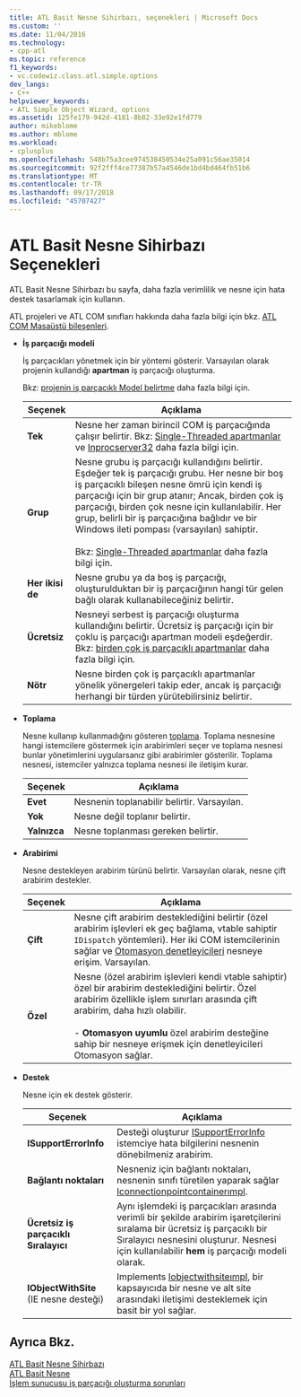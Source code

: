 ```yaml
---
title: ATL Basit Nesne Sihirbazı, seçenekleri | Microsoft Docs
ms.custom: ''
ms.date: 11/04/2016
ms.technology:
- cpp-atl
ms.topic: reference
f1_keywords:
- vc.codewiz.class.atl.simple.options
dev_langs:
- C++
helpviewer_keywords:
- ATL Simple Object Wizard, options
ms.assetid: 125fe179-942d-4181-8b82-33e92e1fd779
author: mikeblome
ms.author: mblome
ms.workload:
- cplusplus
ms.openlocfilehash: 548b75a3cee974538450534e25a091c56ae35014
ms.sourcegitcommit: 92f2fff4ce77387b57a4546de1bd4bd464fb51b6
ms.translationtype: MT
ms.contentlocale: tr-TR
ms.lasthandoff: 09/17/2018
ms.locfileid: "45707427"
---
```

# <a name="options-atl-simple-object-wizard"></a>ATL Basit Nesne Sihirbazı Seçenekleri

ATL Basit Nesne Sihirbazı bu sayfa, daha fazla verimlilik ve nesne için hata destek tasarlamak için kullanın.

ATL projeleri ve ATL COM sınıfları hakkında daha fazla bilgi için bkz. [ATL COM Masaüstü bileşenleri](../../atl/atl-com-desktop-components.md).

- **İş parçacığı modeli**

   İş parçacıkları yönetmek için bir yöntemi gösterir. Varsayılan olarak projenin kullandığı **apartman** iş parçacığı oluşturma.

   Bkz: [projenin iş parçacıklı Model belirtme](../../atl/specifying-the-threading-model-for-a-project-atl.md) daha fazla bilgi için.

   |Seçenek|Açıklama|
   |------------|-----------------|
   |**Tek**|Nesne her zaman birincil COM iş parçacığında çalışır belirtir. Bkz: [Single-Threaded apartmanlar](/windows/desktop/com/single-threaded-apartments) ve [Inprocserver32](/windows/desktop/com/inprocserver32) daha fazla bilgi için.|
   |**Grup**|Nesne grubu iş parçacığı kullandığını belirtir. Eşdeğer tek iş parçacığı grubu. Her nesne bir boş iş parçacıklı bileşen nesne ömrü için kendi iş parçacığı için bir grup atanır; Ancak, birden çok iş parçacığı, birden çok nesne için kullanılabilir. Her grup, belirli bir iş parçacığına bağlıdır ve bir Windows ileti pompası (varsayılan) sahiptir.<br /><br /> Bkz: [Single-Threaded apartmanlar](/windows/desktop/com/single-threaded-apartments) daha fazla bilgi için.|
   |**Her ikisi de**|Nesne grubu ya da boş iş parçacığı, oluşturulduktan bir iş parçacığının hangi tür gelen bağlı olarak kullanabileceğiniz belirtir.|
   |**Ücretsiz**|Nesneyi serbest iş parçacığı oluşturma kullandığını belirtir. Ücretsiz iş parçacığı için bir çoklu iş parçacığı apartman modeli eşdeğerdir. Bkz: [birden çok iş parçacıklı apartmanlar](/windows/desktop/com/multithreaded-apartments) daha fazla bilgi için.|
   |**Nötr**|Nesne birden çok iş parçacıklı apartmanlar yönelik yönergeleri takip eder, ancak iş parçacığı herhangi bir türden yürütebilirsiniz belirtir.|

- **Toplama**

   Nesne kullanıp kullanmadığını gösteren [toplama](/windows/desktop/com/aggregation). Toplama nesnesine hangi istemcilere göstermek için arabirimleri seçer ve toplama nesnesi bunlar yönetimlerini uygularsanız gibi arabirimler gösterilir. Toplama nesnesi, istemciler yalnızca toplama nesnesi ile iletişim kurar.

   |Seçenek|Açıklama|
   |------------|-----------------|
   |**Evet**|Nesnenin toplanabilir belirtir. Varsayılan.|
   |**Yok**|Nesne değil toplanır belirtir.|
   |**Yalnızca**|Nesne toplanması gereken belirtir.|

- **Arabirimi**

   Nesne destekleyen arabirim türünü belirtir. Varsayılan olarak, nesne çift arabirim destekler.

   |Seçenek|Açıklama|
   |------------|-----------------|
   |**Çift**|Nesne çift arabirim desteklediğini belirtir (özel arabirim işlevleri ek geç bağlama, vtable sahiptir `IDispatch` yöntemleri). Her iki COM istemcilerinin sağlar ve [Otomasyon denetleyicileri](../../mfc/automation-clients.md) nesneye erişim. Varsayılan.|
   |**Özel**|Nesne (özel arabirim işlevleri kendi vtable sahiptir) özel bir arabirim desteklediğini belirtir. Özel arabirim özellikle işlem sınırları arasında çift arabirim, daha hızlı olabilir.<br /><br /> -   **Otomasyon uyumlu** özel arabirim desteğine sahip bir nesneye erişmek için denetleyicileri Otomasyon sağlar.|

- **Destek**

   Nesne için ek destek gösterir.

   |Seçenek|Açıklama|
   |------------|-----------------|
   |**ISupportErrorInfo**|Desteği oluşturur [ISupportErrorInfo](../../atl/reference/isupporterrorinfoimpl-class.md) istemciye hata bilgilerini nesnenin dönebilmeniz arabirim.|
   |**Bağlantı noktaları**|Nesneniz için bağlantı noktaları, nesnenin sınıfı türetilen yaparak sağlar [Iconnectionpointcontainerımpl](../../atl/reference/iconnectionpointcontainerimpl-class.md).|
   |**Ücretsiz iş parçacıklı Sıralayıcı**|Aynı işlemdeki iş parçacıkları arasında verimli bir şekilde arabirim işaretçilerini sıralama bir ücretsiz iş parçacıklı bir Sıralayıcı nesnesini oluşturur. Nesnesi için kullanılabilir **hem** iş parçacığı modeli olarak.|
   |**IObjectWithSite** (IE nesne desteği)|Implements [Iobjectwithsiteımpl](../../atl/reference/iobjectwithsiteimpl-class.md), bir kapsayıcıda bir nesne ve alt site arasındaki iletişimi desteklemek için basit bir yol sağlar.|

## <a name="see-also"></a>Ayrıca Bkz.

[ATL Basit Nesne Sihirbazı](../../atl/reference/atl-simple-object-wizard.md)   
[ATL Basit Nesne](../../atl/reference/adding-an-atl-simple-object.md)   
[İşlem sunucusu iş parçacığı oluşturma sorunları](/windows/desktop/com/in-process-server-threading-issues)

